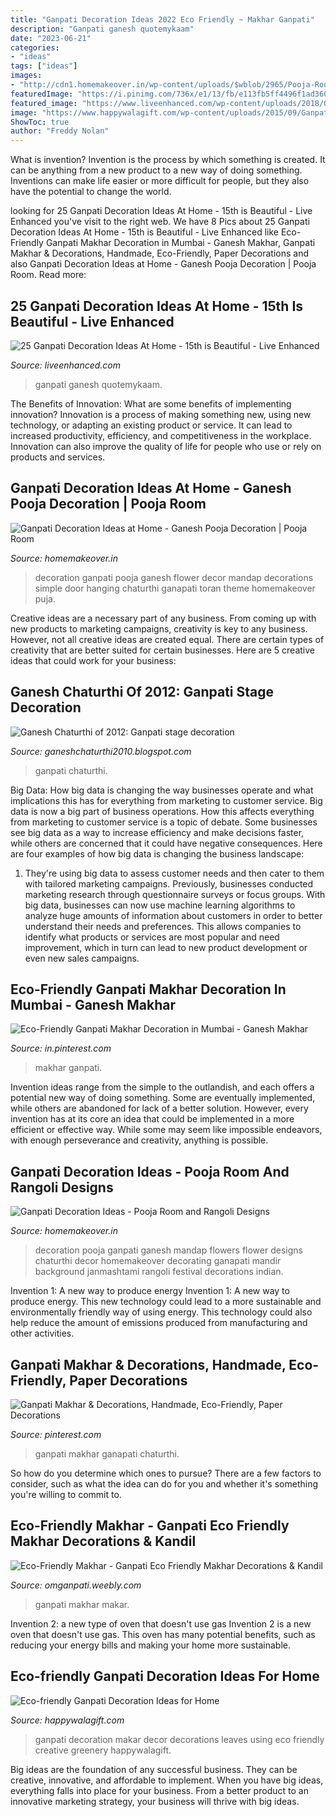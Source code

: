 ```yaml
---
title: "Ganpati Decoration Ideas 2022 Eco Friendly ~ Makhar Ganpati"
description: "Ganpati ganesh quotemykaam"
date: "2023-06-21"
categories:
- "ideas"
tags: ["ideas"]
images:
- "http://cdn1.homemakeover.in/wp-content/uploads/$wblob/2965/Pooja-Room-317.jpg"
featuredImage: "https://i.pinimg.com/736x/e1/13/fb/e113fb5ff4496f1ad360cfde2ffe00fb.jpg"
featured_image: "https://www.liveenhanced.com/wp-content/uploads/2018/09/ganpati-decoration-ideas-17.jpg"
image: "https://www.happywalagift.com/wp-content/uploads/2015/09/Ganpati-Decoration-Ideas-for-Home.jpg"
ShowToc: true
author: "Freddy Nolan"
---
```



What is invention?
Invention is the process by which something is created. It can be anything from a new product to a new way of doing something. Inventions can make life easier or more difficult for people, but they also have the potential to change the world.

	

		
looking for 25 Ganpati Decoration Ideas At Home - 15th is Beautiful - Live Enhanced you've visit to the right web. We have 8 Pics about 25 Ganpati Decoration Ideas At Home - 15th is Beautiful - Live Enhanced like Eco-Friendly Ganpati Makhar Decoration in Mumbai - Ganesh Makhar, Ganpati Makhar &amp; Decorations, Handmade, Eco-Friendly, Paper Decorations and also Ganpati Decoration Ideas at Home - Ganesh Pooja Decoration | Pooja Room. Read more:
		
    
## 25 Ganpati Decoration Ideas At Home - 15th Is Beautiful - Live Enhanced

<img loading=lazy src="https://www.liveenhanced.com/wp-content/uploads/2018/09/ganpati-decoration-ideas-17.jpg" onerror="this.onerror=null;this.src='https://tse3.mm.bing.net/th?id=OIP.3ejN9gk7hksDe7MdgWV1bQHaEK&amp;pid=15.1';" alt="25 Ganpati Decoration Ideas At Home - 15th is Beautiful - Live Enhanced">

_Source: liveenhanced.com_

>ganpati ganesh quotemykaam. 

	

The Benefits of Innovation: What are some benefits of implementing innovation?
Innovation is a process of making something new, using new technology, or adapting an existing product or service. It can lead to increased productivity, efficiency, and competitiveness in the workplace. Innovation can also improve the quality of life for people who use or rely on products and services.

    
## Ganpati Decoration Ideas At Home - Ganesh Pooja Decoration | Pooja Room

<img loading=lazy src="http://cdn1.homemakeover.in/wp-content/uploads/$wblob/2965/Pooja-Room-317.jpg" onerror="this.onerror=null;this.src='https://tse3.mm.bing.net/th?id=OIP.qpnsJ6Sj7D9HfbAQKzUzrgHaFR&amp;pid=15.1';" alt="Ganpati Decoration Ideas at Home - Ganesh Pooja Decoration | Pooja Room">

_Source: homemakeover.in_

>decoration ganpati pooja ganesh flower decor mandap decorations simple door hanging chaturthi ganapati toran theme homemakeover puja. 

	

Creative ideas are a necessary part of any business. From coming up with new products to marketing campaigns, creativity is key to any business. However, not all creative ideas are created equal. There are certain types of creativity that are better suited for certain businesses. Here are 5 creative ideas that could work for your business:

    
## Ganesh Chaturthi Of 2012: Ganpati Stage Decoration

<img loading=lazy src="http://2.bp.blogspot.com/_0nwsz9uCDKA/TEmapfPVn-I/AAAAAAAABkA/H00K_BKlBTQ/w1200-h630-p-k-no-nu/H1.PNG" onerror="this.onerror=null;this.src='https://tse2.mm.bing.net/th?id=OIP.oXG2iLRY_phAITCmKPcQowHaE8&amp;pid=15.1';" alt="Ganesh Chaturthi of 2012: Ganpati stage decoration">

_Source: ganeshchaturthi2010.blogspot.com_

>ganpati chaturthi. 

	

Big Data: How big data is changing the way businesses operate and what implications this has for everything from marketing to customer service.
Big data is now a big part of business operations. How this affects everything from marketing to customer service is a topic of debate. Some businesses see big data as a way to increase efficiency and make decisions faster, while others are concerned that it could have negative consequences. Here are four examples of how big data is changing the business landscape:
1) They're using big data to assess customer needs and then cater to them with tailored marketing campaigns. Previously, businesses conducted marketing research through questionnaire surveys or focus groups. With big data, businesses can now use machine learning algorithms to analyze huge amounts of information about customers in order to better understand their needs and preferences. This allows companies to identify what products or services are most popular and need improvement, which in turn can lead to new product development or even new sales campaigns.

    
## Eco-Friendly Ganpati Makhar Decoration In Mumbai - Ganesh Makhar

<img loading=lazy src="https://i.pinimg.com/736x/e1/13/fb/e113fb5ff4496f1ad360cfde2ffe00fb.jpg" onerror="this.onerror=null;this.src='https://tse4.mm.bing.net/th?id=OIP.UKyJDkA0KerLOZaJpN3iDAHaHa&amp;pid=15.1';" alt="Eco-Friendly Ganpati Makhar Decoration in Mumbai - Ganesh Makhar">

_Source: in.pinterest.com_

>makhar ganpati. 

	

Invention ideas range from the simple to the outlandish, and each offers a potential new way of doing something. Some are eventually implemented, while others are abandoned for lack of a better solution. However, every invention has at its core an idea that could be implemented in a more efficient or effective way. While some may seem like impossible endeavors, with enough perseverance and creativity, anything is possible.

    
## Ganpati Decoration Ideas - Pooja Room And Rangoli Designs

<img loading=lazy src="http://homemakeover.in/wp-content/uploads/$wblob/3037/Pooja-Room-327.jpg" onerror="this.onerror=null;this.src='https://tse2.mm.bing.net/th?id=OIP.39hDOrjaAnCT_MbALOPm-wHaL4&amp;pid=15.1';" alt="Ganpati Decoration Ideas - Pooja Room and Rangoli Designs">

_Source: homemakeover.in_

>decoration pooja ganpati ganesh mandap flowers flower designs chaturthi decor homemakeover decorating ganapati mandir background janmashtami rangoli festival decorations indian. 

	

Invention 1: A new way to produce energy
Invention 1: A new way to produce energy. This new technology could lead to a more sustainable and environmentally friendly way of using energy. This technology could also help reduce the amount of emissions produced from manufacturing and other activities.

    
## Ganpati Makhar &amp; Decorations, Handmade, Eco-Friendly, Paper Decorations

<img loading=lazy src="https://i.pinimg.com/736x/7b/50/a6/7b50a6c1aea282741943144d141e1851.jpg" onerror="this.onerror=null;this.src='https://tse3.mm.bing.net/th?id=OIP.IXSmAe5EbP4LtXJiuMBcmAHaHa&amp;pid=15.1';" alt="Ganpati Makhar &amp; Decorations, Handmade, Eco-Friendly, Paper Decorations">

_Source: pinterest.com_

>ganpati makhar ganapati chaturthi. 

	

So how do you determine which ones to pursue? There are a few factors to consider, such as what the idea can do for you and whether it's something you're willing to commit to.

    
## Eco-Friendly Makhar - Ganpati Eco Friendly Makhar Decorations &amp; Kandil

<img loading=lazy src="https://omganpati.weebly.com/uploads/1/2/9/9/12996887/6-eco-friendly-makhar-badlapur_orig.jpg" onerror="this.onerror=null;this.src='https://tse4.mm.bing.net/th?id=OIP.Do-fqlp67jItwcVrtvsIewHaEK&amp;pid=15.1';" alt="Eco-Friendly Makhar - Ganpati Eco Friendly Makhar Decorations &amp; Kandil">

_Source: omganpati.weebly.com_

>ganpati makhar makar. 

	

Invention 2: a new type of oven that doesn't use gas
Invention 2 is a new oven that doesn't use gas. This oven has many potential benefits, such as reducing your energy bills and making your home more sustainable.

    
## Eco-friendly Ganpati Decoration Ideas For Home

<img loading=lazy src="https://www.happywalagift.com/wp-content/uploads/2015/09/Ganpati-Decoration-Ideas-for-Home.jpg" onerror="this.onerror=null;this.src='https://tse3.mm.bing.net/th?id=OIP.4fETEx-cPLxu6M6f4_3D8AHaEJ&amp;pid=15.1';" alt="Eco-friendly Ganpati Decoration Ideas for Home">

_Source: happywalagift.com_

>ganpati decoration makar decor decorations leaves using eco friendly creative greenery happywalagift. 

	

Big ideas are the foundation of any successful business. They can be creative, innovative, and affordable to implement. When you have big ideas, everything falls into place for your business. From a better product to an innovative marketing strategy, your business will thrive with big ideas.

